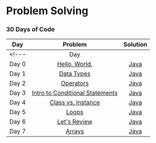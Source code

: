 # Problem Solving

### 30 Days of Code
| Day | Problem | Solution |
| :---: | :---: | :---: |
<!---| Day | []() | [Java]() |--->
| Day 0	| [Hello, World.](https://www.hackerrank.com/challenges/30-hello-world)	| [Java]() |
| Day 1 | [Data Types](https://www.hackerrank.com/challenges/30-data-types) | [Java](https://git.io/JvF39) |
| Day 2 | [Operators](https://www.hackerrank.com/challenges/30-operators) | [Java](https://git.io/JvF37) |
| Day 3 | [Intro to Conditional Statements](https://www.hackerrank.com/challenges/30-conditional-statements) | [Java](https://git.io/JvF35) |
| Day 4 | [Class vs. Instance](https://www.hackerrank.com/challenges/30-class-vs-instance) | [Java](https://git.io/JvF3d) |
| Day 5 | [Loops](https://www.hackerrank.com/challenges/30-loops) | [Java](https://git.io/JvF3b) |
| Day 6 | [Let's Review](https://www.hackerrank.com/challenges/30-review-loop) | [Java](https://git.io/JvF3p) |
| Day 7 | [Arrays](https://www.hackerrank.com/challenges/30-arrays) | [Java](https://git.io/JvF3h) |
